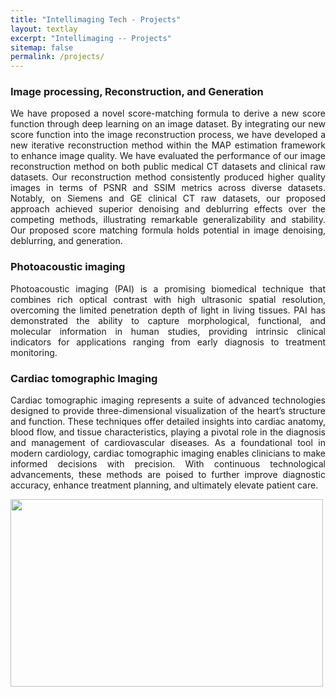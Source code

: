 ```yaml
---
title: "Intellimaging Tech - Projects"
layout: textlay
excerpt: "Intellimaging -- Projects"
sitemap: false
permalink: /projects/
---
```


<h3>Image processing, Reconstruction, and Generation</h3>
<p style="text-align: justify;">We have proposed a novel score-matching formula to derive a new score function through deep learning on an image dataset. By integrating our new score function into the image reconstruction process, we have developed a new iterative reconstruction method within the MAP estimation framework to enhance image quality. We have evaluated the performance of our image reconstruction method on both public medical CT datasets and clinical raw datasets. Our reconstruction method consistently produced higher quality images in terms of PSNR and SSIM metrics across diverse datasets. Notably, on Siemens and GE clinical CT raw datasets, our proposed approach achieved superior denoising and deblurring effects over the competing methods, illustrating remarkable generalizability and stability. Our proposed score matching formula holds potential in image denoising, deblurring, and generation.</p>

<h3>Photoacoustic imaging</h3>  
<p style="text-align: justify;">Photoacoustic imaging (PAI) is a promising biomedical technique that combines rich optical contrast with high ultrasonic spatial resolution, overcoming the limited penetration depth of light in living tissues. PAI has demonstrated the ability to capture morphological, functional, and molecular information in human studies, providing intrinsic clinical indicators for applications ranging from early diagnosis to treatment monitoring.</p>

<h3>Cardiac tomographic Imaging</h3> 

<p style="text-align: justify;">Cardiac tomographic imaging represents a suite of advanced technologies designed to provide three-dimensional visualization of the heart’s structure and function. These techniques offer detailed insights into cardiac anatomy, blood flow, and tissue characteristics, playing a pivotal role in the diagnosis and management of cardiovascular diseases. As a foundational tool in modern cardiology, cardiac tomographic imaging enables clinicians to make informed decisions with precision. With continuous technological advancements, these methods are poised to further improve diagnostic accuracy, enhance treatment planning, and ultimately elevate patient care.</p>


<p align = "left">
<img src="{{ site.url }}{{ site.baseurl }}/images/projects/cardiac_ct_deblooming.png" width="500" height="300">
</p>


















